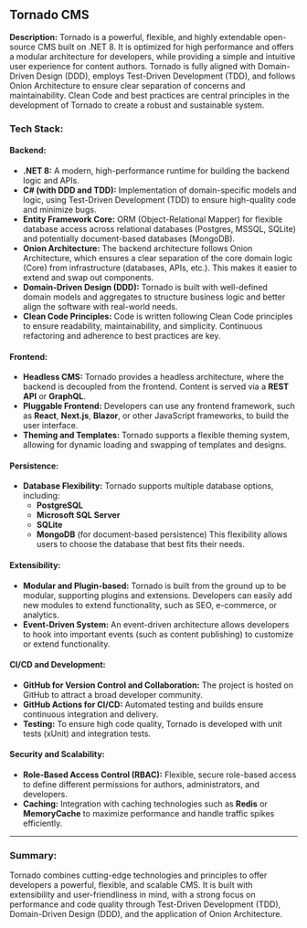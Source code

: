 ## Tornado CMS

**Description:**
Tornado is a powerful, flexible, and highly extendable open-source CMS built on .NET 8. 
It is optimized for high performance and offers a modular architecture for developers, while providing a simple and intuitive user experience for content authors.
Tornado is fully aligned with Domain-Driven Design (DDD), employs Test-Driven Development (TDD), 
and follows Onion Architecture to ensure clear separation of concerns and maintainability. 
Clean Code and best practices are central principles in the development of Tornado to create a robust and sustainable system.

### Tech Stack:

#### Backend:
- **.NET 8:** A modern, high-performance runtime for building the backend logic and APIs.
- **C# (with DDD and TDD):** Implementation of domain-specific models and logic, 
using Test-Driven Development (TDD) to ensure high-quality code and minimize bugs.
- **Entity Framework Core:** ORM (Object-Relational Mapper) for flexible database access across relational databases (Postgres, MSSQL, SQLite) and potentially document-based databases (MongoDB).
- **Onion Architecture:** The backend architecture follows Onion Architecture, which ensures a clear separation of the core domain logic (Core) from infrastructure (databases, APIs, etc.). This makes it easier to extend and swap out components.
- **Domain-Driven Design (DDD):** Tornado is built with well-defined domain models and aggregates to structure business logic and better align the software with real-world needs.
- **Clean Code Principles:** Code is written following Clean Code principles to ensure readability, maintainability, and simplicity. Continuous refactoring and adherence to best practices are key.

#### Frontend:
- **Headless CMS:** Tornado provides a headless architecture, where the backend is decoupled from the frontend. Content is served via a **REST API** or **GraphQL**.
- **Pluggable Frontend:** Developers can use any frontend framework, such as **React**, **Next.js**, **Blazor**, or other JavaScript frameworks, to build the user interface.
- **Theming and Templates:** Tornado supports a flexible theming system, allowing for dynamic loading and swapping of templates and designs.

#### Persistence:
- **Database Flexibility:** Tornado supports multiple database options, including:
  - **PostgreSQL**
  - **Microsoft SQL Server**
  - **SQLite**
  - **MongoDB** (for document-based persistence)
  This flexibility allows users to choose the database that best fits their needs.

#### Extensibility:
- **Modular and Plugin-based:** Tornado is built from the ground up to be modular, supporting plugins and extensions. Developers can easily add new modules to extend functionality, such as SEO, e-commerce, or analytics.
- **Event-Driven System:** An event-driven architecture allows developers to hook into important events (such as content publishing) to customize or extend functionality.

#### CI/CD and Development:
- **GitHub for Version Control and Collaboration:** The project is hosted on GitHub to attract a broad developer community.
- **GitHub Actions for CI/CD:** Automated testing and builds ensure continuous integration and delivery.
- **Testing:** To ensure high code quality, Tornado is developed with unit tests (xUnit) and integration tests.

#### Security and Scalability:
- **Role-Based Access Control (RBAC):** Flexible, secure role-based access to define different permissions for authors, administrators, and developers.
- **Caching:** Integration with caching technologies such as **Redis** or **MemoryCache** to maximize performance and handle traffic spikes efficiently.

---

### Summary:
Tornado combines cutting-edge technologies and principles to offer developers a powerful, flexible, and scalable CMS. It is built with extensibility and user-friendliness in mind, with a strong focus on performance and code quality through Test-Driven Development (TDD), Domain-Driven Design (DDD), and the application of Onion Architecture.
```
